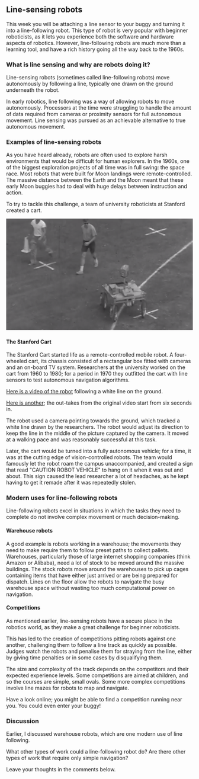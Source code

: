 [comment]: # (
Is this step open? Y/N
If so, short description of this step:
Related links:
Related files:
)

## Line-sensing robots

This week you will be attaching a line sensor to your buggy and turning it into a line-following robot. This type of robot is very popular with beginner roboticists, as it lets you experience both the software and hardware aspects of robotics. However, line-following robots are much more than a learning tool, and have a rich history going all the way back to the 1960s.

### What is line sensing and why are robots doing it?

Line-sensing robots (sometimes called line-following robots) move autonomously by following a line, typically one drawn on the ground underneath the robot.

In early robotics, line following was a way of allowing robots to move autonomously. Processors at the time were struggling to handle the amount of data required from cameras or proximity sensors for full autonomous movement. Line sensing was pursued as an achievable alternative to true autonomous movement.

### Examples of line-sensing robots

As you have heard already, robots are often used to explore harsh environments that would be difficult for human explorers. In the 1960s, one of the biggest exploration projects of all time was in full swing: the space race. Most robots that were built for Moon landings were remote-controlled. The massive distance between the Earth and the Moon meant that these early Moon buggies had to deal with huge delays between instruction and action.

To try to tackle this challenge, a team of university roboticists at Stanford created a cart.

![Still image from the video of the Stanford Cart following a line around a track with people following it.](images/3_3_Stanford_Cart.png)

#### The Stanford Cart

The Stanford Cart started life as a remote-controlled mobile robot. A four-wheeled cart, its chassis consisted of a rectangular box fitted with cameras and an on-board TV system. Researchers at the university worked on the cart from 1960 to 1980; for a period in 1970 they outfitted the cart with line sensors to test autonomous navigation algorithms.

[Here is a video of the robot](https://youtu.be/8Mxk2L3lu9Q) following a white line on the ground.

[Here is another](https://exhibits.stanford.edu/ai/catalog/jk541kq7003); the out-takes from the original video start from six seconds in.

The robot used a camera pointing towards the ground, which tracked a white line drawn by the researchers. The robot would adjust its direction to keep the line in the middle of the picture captured by the camera. It moved at a walking pace and was reasonably successful at this task.

Later, the cart would be turned into a fully autonomous vehicle; for a time, it was at the cutting edge of vision-controlled robots. The team would famously let the robot roam the campus unaccompanied, and created a sign that read "CAUTION ROBOT VEHICLE" to hang on it when it was out and about. This sign caused the lead researcher a lot of headaches, as he kept having to get it remade after it was repeatedly stolen.

### Modern uses for line-following robots

Line-following robots excel in situations in which the tasks they need to complete do not involve complex movement or much decision-making.

#### Warehouse robots

A good example is robots working in a warehouse; the movements they need to make require them to follow preset paths to collect pallets. Warehouses, particularly those of large internet shopping companies (think Amazon or Alibaba), need a lot of stock to be moved around the massive buildings. The stock robots move around the warehouses to pick up cages containing items that have either just arrived or are being prepared for dispatch. Lines on the floor allow the robots to navigate the busy warehouse space without wasting too much computational power on navigation. 

#### Competitions

As mentioned earlier, line-sensing robots have a secure place in the robotics world, as they make a great challenge for beginner roboticists.

This has led to the creation of competitions pitting robots against one another, challenging them to follow a line track as quickly as possible. Judges watch the robots and penalise them for straying from the line, either by giving time penalties or in some cases by disqualifying them.

The size and complexity of the track depends on the competitors and their expected experience levels. Some competitions are aimed at children, and so the courses are simple, small ovals. Some more complex competitions involve line mazes for robots to map and navigate.

Have a look online; you might be able to find a competition running near you. You could even enter your buggy!

### Discussion

Earlier, I discussed warehouse robots, which are one modern use of line following.

What other types of work could a line-following robot do? Are there other types of work that require only simple navigation?

Leave your thoughts in the comments below.
